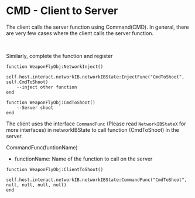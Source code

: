 
# CMD - Client to Server

   The client calls the server function using Command(CMD). In general, there are very few cases where the client calls the server function.

   ​	

   Similarly, complete the function and register

   ```
   function WeaponFlyObj:NetworkInject()
       self.host.interact.networkIB.networkIBState:InjectFunc("CmdToShoot", self.CmdToShoot)
       --inject other function
   end
   
   function WeaponFlyObj:CmdToShoot()
       --Server shoot
   end
   ```

   The client uses the interface `CommandFunc` (Please read `NetworkIBStateX` for more interfaces) in networkIBState to call function (CmdToShoot) in the server.

   CommandFunc(funtionName)

   - functionName: Name of the function to call on the server
   
   ```
   function WeaponFlyObj:ClientToShoot()
       self.host.interact.networkIB.networkIBState:CommandFunc("CmdToShoot", null, null, null, null)
end
   ```
   